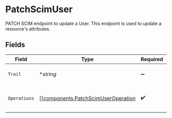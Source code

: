 # PatchScimUser

PATCH SCIM endpoint to update a User. This endpoint is used to update a resource's attributes.


## Fields

| Field                                                                                    | Type                                                                                     | Required                                                                                 | Description                                                                              |
| ---------------------------------------------------------------------------------------- | ---------------------------------------------------------------------------------------- | ---------------------------------------------------------------------------------------- | ---------------------------------------------------------------------------------------- |
| `Trail`                                                                                  | **string*                                                                                | :heavy_minus_sign:                                                                       | An optional trail to log the request                                                     |
| `Operations`                                                                             | [][components.PatchScimUserOperation](../../models/components/patchscimuseroperation.md) | :heavy_check_mark:                                                                       | An array of operations to perform on the user                                            |